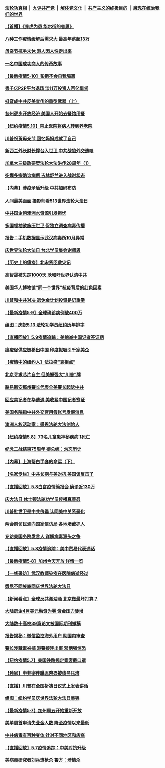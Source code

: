 ####  [法轮功真相](../../../../basic/blob/master/README.md?t=05111231) &nbsp;|&nbsp; [九评共产党](../../../../9ping.md/blob/master/README.md?t=05111231) &nbsp;|&nbsp; [解体党文化](../../../../jtdwh.md/blob/master/README.md?t=05111231)  &nbsp;|&nbsp; [共产主义的终极目的](../../../../gczydzjmd.md/blob/master/README.md?t=05111231) &nbsp;|&nbsp; [魔鬼在统治我们的世界](../../../../mgztzwmdsj.md/blob/master/README.md?t=05111231) 

#### [【首播】《养虎为患 华尔街的省思》](../pages/nf4514/n12095932.md?t=05111231) 

#### [八种工作疫情缓解后需求大 最高年薪超13万](../pages/nf4514/n12089233.md?t=05111231) 

#### [母亲节抗争未休 港人因人性走出来](../pages/nf4514/n12097664.md?t=05111231) 

#### [一名中国成功商人的传奇故事](../pages/nf4514/n12096271.md?t=05111231) 

#### [【最新疫情5·10】彭斯不会自我隔离](../pages/nf4514/n12093931.md?t=05111231) 

#### [粤千亿P2P平台退场 涉11万投资人百亿借贷](../pages/nf4514/n12097516.md?t=05111231) 

#### [抖音成中共反美宣传的重型武器（上）](../pages/nf4514/n12096118.md?t=05111231) 

#### [各州逐步开放经济 美国人开始去餐馆用餐](../pages/nf4514/n12096287.md?t=05111231) 

#### [【纽约疫情5.10】禁止医院将病人转到养老院](../pages/nf4514/n12096956.md?t=05111231) 

#### [川普祝贺母亲节 回忆妈妈成就了自己](../pages/nf4514/n12097330.md?t=05111231) 

#### [新西兰外长财长撑台入世卫 中共战狼外交遭呛](../pages/nf4514/n12097281.md?t=05111231) 

#### [加拿大三级政要贺法轮大法洪传28周年（1）](../pages/nf4514/n12095472.md?t=05111231) 

#### [突爆多宗确诊病例 吉林舒兰进入战时状态](../pages/nf4514/n12096608.md?t=05111231) 

#### [【内幕】涉疫矛盾升级 中共加码布防](../pages/nf4514/n12084261.md?t=05111231) 

#### [人间最美画面 摄影师看513世界法轮大法日](../pages/nf4514/n12094118.md?t=05111231) 

#### [中共国企购澳洲水资源引发担忧](../pages/nf4514/n12094487.md?t=05111231) 

#### [多国领袖欲施压世卫 促独立调查病毒传播](../pages/nf4514/n12096311.md?t=05111231) 

#### [报告：手机数据显示武汉病毒所10月异常](../pages/nf4514/n12095954.md?t=05111231) 

#### [庆世界法轮大法日 台北学员集会谢师恩](../pages/nf4514/n12095221.md?t=05111231) 

#### [【历史上的瘟疫】北宋贤臣救灾记](../pages/nf4514/n12085551.md?t=05111231) 

#### [高智晟被失踪1000天 耿和吁世界认清中共](../pages/nf4514/n12095888.md?t=05111231) 

#### [美国华人博物馆“同一个世界”抗疫背后的红色因素](../pages/nf4514/n12094117.md?t=05111231) 

#### [川普和中共对决 退休金计划投资是记重拳](../pages/nf4514/n12095553.md?t=05111231) 

#### [【最新疫情5·9】全球确诊病例破400万](../pages/nf4514/n12094519.md?t=05111231) 

#### [组图：庆祝5.13 法轮功学员纽约历年排字](../pages/nf4514/n12090120.md?t=05111231) 

#### [【直播回放】5.9疫情追踪：美缩减中国记者签证期](../pages/nf4514/n12095312.md?t=05111231) 

#### [瘟疫促供应链移出中国 印度拟吸引千家美企](../pages/nf4514/n12094189.md?t=05111231) 

#### [【疫情中的纽约人】法拉盛“真相点”](../pages/nf4514/n12094364.md?t=05111231) 

#### [北京寻求芯片自主 但美握强大“川普”牌](../pages/nf4514/n12093978.md?t=05111231) 

#### [路易斯安那州警长代表全美警长起诉中共](../pages/nf4514/n12094613.md?t=05111231) 

#### [回应美记者在华遭遇 美收紧中国记者签证](../pages/nf4514/n12094582.md?t=05111231) 

#### [美国务院指中共外交官用假账号发假消息](../pages/nf4514/n12093976.md?t=05111231) 

#### [澳洲人权活动家：感恩法轮大法创始人](../pages/nf4514/n12092423.md?t=05111231) 

#### [【纽约疫情5.8】73名儿童患神秘疾病 1死亡](../pages/nf4514/n12092997.md?t=05111231) 

#### [纪念二战结束75周年 德总统：勿忘历史](../pages/nf4514/n12094102.md?t=05111231) 

#### [【内幕】上海帮白手套的命运（下）](../pages/nf4514/n12091810.md?t=05111231) 

#### [【名家专栏】中共长期与美对抗 美国该反击了](../pages/nf4514/n12093211.md?t=05111231) 

#### [【直播回放】5.8白宫疫情简报会 确诊近130万](../pages/nf4514/n12093562.md?t=05111231) 

#### [庆大法日 休士顿法轮功学员传播真善忍](../pages/nf4514/n12092804.md?t=05111231) 

#### [川普批世卫是中共傀儡 认同美中关系恶化](../pages/nf4514/n12093756.md?t=05111231) 

#### [两会前访民涌向国家信访局 各地堵截抓人](../pages/nf4514/n12093370.md?t=05111231) 

#### [专访美国务院发言人 详解病毒源头之争](../pages/nf4514/n12092171.md?t=05111231) 

#### [【直播回放】5.8疫情追踪：美中贸易代表通话](../pages/nf4514/n12093103.md?t=05111231) 

#### [【最新疫情5·8】加州今天开放 详情一览](../pages/nf4514/n12088365.md?t=05111231) 

#### [【一线采访】武汉教师染疫在医院病逝经过](../pages/nf4514/n12092074.md?t=05111231) 

#### [悉尼不同族裔同庆世界法轮大法日](../pages/nf4514/n12091554.md?t=05111231) 

#### [【新闻看点】全球反共潮汹涌 北京做最坏打算？](../pages/nf4514/n12091113.md?t=05111231) 

#### [大陆房企4月美元融资为零 资金压力陡增](../pages/nf4514/n12091703.md?t=05111231) 

#### [大陆数十高校39篇论文被国际期刊撤稿](../pages/nf4514/n12091414.md?t=05111231) 

#### [报告揭秘：微信监控海外用户 助国内审查](../pages/nf4514/n12091199.md?t=05111231) 

#### [警长涉藏毒被捕 港警接连出事 邓炳强惊恐](../pages/nf4514/n12091598.md?t=05111231) 

#### [【纽约疫情5.7】美国铁路规定乘客戴口罩](../pages/nf4514/n12090064.md?t=05111231) 

#### [【独家】中共密件曝医院恐被债务压垮](../pages/nf4514/n12088232.md?t=05111231) 

#### [【直播】川普在全国祈祷日仪式上发表讲话](../pages/nf4514/n12091171.md?t=05111231) 

#### [组图：纽约学员庆世界法轮大法日集锦](../pages/nf4514/n12086160.md?t=05111231) 

#### [【最新疫情5·7】加州周五开始重新开放](../pages/nf4514/n12088561.md?t=05111231) 

#### [美单周首申请失业金人数 降至疫情以来最低](../pages/nf4514/n12090657.md?t=05111231) 

#### [中共病毒有百种变体 针对不同地区和族裔](../pages/nf4514/n12090534.md?t=05111231) 

#### [【直播回放】5.7疫情追踪：中美对抗升级](../pages/nf4514/n12090116.md?t=05111231) 

#### [美病毒研究者刘兵遭枪杀 警方：涉情杀](../pages/nf4514/n12090395.md?t=05111231) 

